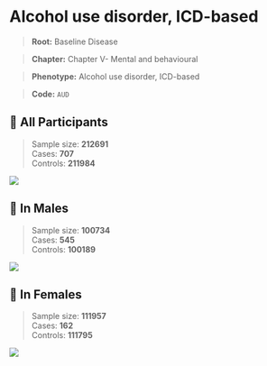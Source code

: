 # Alcohol use disorder, ICD-based

> **Root:** Baseline Disease  

> **Chapter:** Chapter V- Mental and behavioural  

> **Phenotype:** Alcohol use disorder, ICD-based  

> **Code:** `AUD`

## 🧪 All Participants  
> Sample size: **212691**  
> Cases: **707**  
> Controls: **211984**
<img src="/Disease/Figures/ALL/Baseline/AUD.png"/>
<CsvTable src="/Disease/Data/ALL/Baseline/LG_AUD.csv" label="🔍 View full results" />

## 👨 In Males  
> Sample size: **100734**  
> Cases: **545**  
> Controls: **100189**
<img src="/Disease/Figures/Male/Baseline/AUD.png"/>
<CsvTable src="/Disease/Data/Male/Baseline/LG_AUD.csv" label="🔍 View full results" />

## 👩 In Females  
> Sample size: **111957**  
> Cases: **162**  
> Controls: **111795**
<img src="/Disease/Figures/Female/Baseline/AUD.png"/>
<CsvTable src="/Disease/Data/Female/Baseline/LG_AUD.csv" label="🔍 View full results" />
